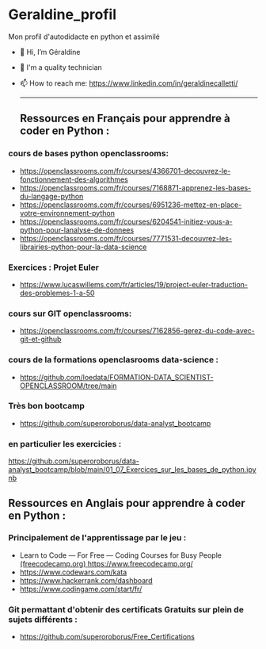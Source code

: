 # Geraldine_profil
Mon profil d'autodidacte en python et assimilé
- 👋 Hi, I’m Géraldine
- 👀 I'm a quality technician
- 📫 How to reach me: https://www.linkedin.com/in/geraldinecalletti/

  -------------------------------------------------

  ## Ressources en Français pour apprendre à coder en Python :

### cours de bases python openclassrooms:
 * https://openclassrooms.com/fr/courses/4366701-decouvrez-le-fonctionnement-des-algorithmes
 * https://openclassrooms.com/fr/courses/7168871-apprenez-les-bases-du-langage-python
 * https://openclassrooms.com/fr/courses/6951236-mettez-en-place-votre-environnement-python
 * https://openclassrooms.com/fr/courses/6204541-initiez-vous-a-python-pour-lanalyse-de-donnees
 * https://openclassrooms.com/fr/courses/7771531-decouvrez-les-librairies-python-pour-la-data-science

### Exercices : Projet Euler
 * https://www.lucaswillems.com/fr/articles/19/project-euler-traduction-des-problemes-1-a-50

### cours sur GIT openclassrooms:
 * https://openclassrooms.com/fr/courses/7162856-gerez-du-code-avec-git-et-github

### cours de la formations openclasrooms data-science :
 * https://github.com/loedata/FORMATION-DATA_SCIENTIST-OPENCLASSROOM/tree/main

### Très bon bootcamp
 * https://github.com/superoroborus/data-analyst_bootcamp
### en particulier les exercicies :
   https://github.com/superoroborus/data-analyst_bootcamp/blob/main/01_07_Exercices_sur_les_bases_de_python.ipynb

 ## Ressources en Anglais pour apprendre à coder en Python :

### Principalement de l'apprentissage par le jeu :
* Learn to Code — For Free — Coding Courses for Busy People [(freecodecamp.org) ](https://www.freecodecamp.org/)https://www.freecodecamp.org/
* https://www.codewars.com/kata
* https://www.hackerrank.com/dashboard
* https://www.codingame.com/start/fr/

### Git permattant d'obtenir des certificats Gratuits sur plein de sujets différents :
* https://github.com/superoroborus/Free_Certifications
 

